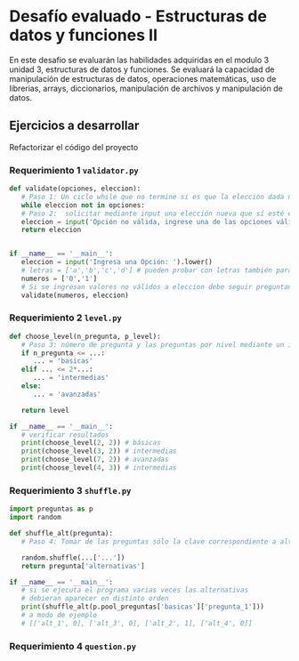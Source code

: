 # Desafío evaluado - Estructuras de datos y funciones II

En este desafio se evaluarán las habilidades adquiridas en el modulo 3 unidad 3, estructuras de datos y funciones. Se evaluará la capacidad de manipulación de estructuras de datos, operaciones matemáticas, uso de librerias, arrays, diccionarios, manipulación de archivos y manipulación de datos.

## Ejercicios a desarrollar

Refactorizar el código del proyecto

### Requerimiento 1 `validator.py`

```python
def validate(opciones, eleccion):
   # Paso 1: Un ciclo while que no termine si es que la elección dada no es parte de las opciones.
   while eleccion not in opciones:
   # Paso 2:  solicitar mediante input una elección nueva que sí esté entre las opciones dadas
   eleccion = input('Opción no válida, ingrese una de las opciones válidas: ')
   return eleccion


if __name__ == '__main__':
   eleccion = input('Ingresa una Opción: ').lower()
   # letras = ['a','b','c','d'] # pueden probar con letras también para verificar su funcionamiento.
   numeros = ['0','1']
   # Si se ingresan valores no válidos a eleccion debe seguir preguntando
   validate(numeros, eleccion)
```

### Requerimiento 2 `level.py`

```python
def choose_level(n_pregunta, p_level):
   # Paso 3: número de pregunta y las preguntas por nivel mediante un if/elif/else
   if n_pregunta <= ...:
      ... = 'basicas'
   elif ... <= 2*...:
      ... = 'intermedias'
   else:
      ... = 'avanzadas'

   return level

if __name__ == '__main__':
   # verificar resultados
   print(choose_level(2, 2)) # básicas
   print(choose_level(3, 2)) # intermedias
   print(choose_level(7, 2)) # avanzadas
   print(choose_level(4, 3)) # intermedias
```

### Requerimiento 3 `shuffle.py`

```python
import preguntas as p
import random

def shuffle_alt(pregunta):
   # Paso 4: Tomar de las preguntas sólo la clave correspondiente a alternativas y estas deben ser mezcladas.

   random.shuffle(...['...'])
   return pregunta['alternativas']

if __name__ == '__main__':
   # si se ejecuta el programa varias veces las alternativas
   # debieran aparecer en distinto orden
   print(shuffle_alt(p.pool_preguntas['basicas']['pregunta_1']))
   # a modo de ejemplo
   # [['alt_1', 0], ['alt_3', 0], ['alt_2', 1], ['alt_4', 0]]
```

### Requerimiento 4 `question.py`

```python

```
